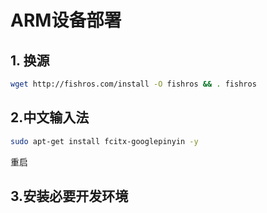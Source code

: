 # ARM设备部署

## 1. 换源
```bash
wget http://fishros.com/install -O fishros && . fishros
```

## 2.中文输入法
```bash
sudo apt-get install fcitx-googlepinyin -y
```
重启

## 3.安装必要开发环境

